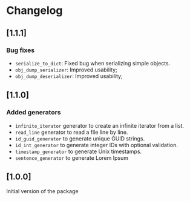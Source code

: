 # Changelog
## [1.1.1]
### Bug fixes
- `serialize_to_dict`: Fixed bug when serializing simple objects.
- `obj_dump_serializer`: Improved usability;
- `obj_dump_deserializer`: Improved usability;

## [1.1.0]
### Added generators
- `infinite_iterator` generator to create an infinite iterator from a list.
- `read_line` generator to read a file line by line.
- `id_guid_generator` to generate unique GUID strings.
- `id_int_generator` to generate integer IDs with optional validation.
- `timestamp_generator` to generate Unix timestamps.
- `sentence_generator` to generate Lorem Ipsum 

## [1.0.0]
Initial version of the package
